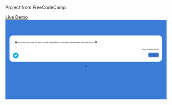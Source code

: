 Project from FreeCodeCamp

[Live Demo](https://jgnim.github.io/random-quote-generator/)
![screenshot](./random-quote-preview.png/)